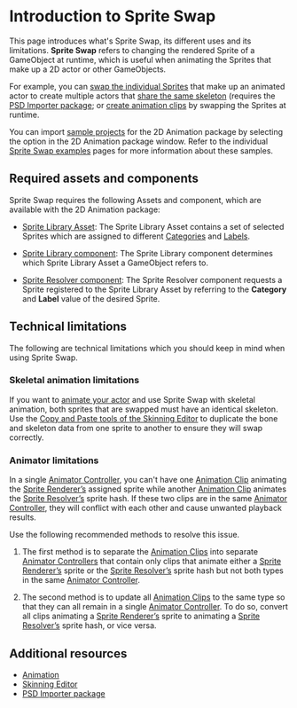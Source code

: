 # Introduction to Sprite Swap
This page introduces what's Sprite Swap, its different uses and its limitations. **Sprite Swap** refers to changing the rendered Sprite of a GameObject at runtime, which is useful when animating the Sprites that make up a 2D actor or other GameObjects.

For example, you can [swap the individual Sprites](ex-sprite-swap.md#part-swap) that make up an animated actor to create multiple actors that [share the same skeleton](ex-skeleton-sharing.md) (requires the [PSD Importer package](https://docs.unity3d.com/Packages/com.unity.2d.psdimporter@latest); or [create animation clips](ex-sprite-swap.md#animated-swap) by swapping the Sprites at runtime.

You can import [sample projects](Examples.md) for the 2D Animation package by selecting the option in the 2D Animation package window. Refer to the individual [Sprite Swap examples](ex-sprite-swap.md) pages for more information about these samples.

## Required assets and components

Sprite Swap requires the following Assets and component, which are available with the 2D Animation package:

* [Sprite Library Asset](SL-Asset.md):  The Sprite Library Asset contains a set of selected Sprites which are assigned to different [Categories](SL-Editor.md#categories) and [Labels](SL-Editor.md#labels).
  <br/>

* [Sprite Library component](SL-component.md): The Sprite Library component determines which Sprite Library Asset a GameObject refers to.
  <br/>

* [Sprite Resolver component](SL-Resolver.md): The Sprite Resolver component requests a Sprite registered to the Sprite Library Asset by referring to the **Category** and **Label** value of the desired Sprite.

## Technical limitations

The following are technical limitations which you should keep in mind when using Sprite Swap.

### Skeletal animation limitations

If you want to [animate your actor](Animating-actor.md) and use Sprite Swap with skeletal animation, both sprites that are swapped must have an identical skeleton. Use the [Copy and Paste tools of the Skinning Editor](SkinEdToolsShortcuts.md#copy-and-paste-behavior) to duplicate the bone and skeleton data from one sprite to another to ensure they will swap correctly.

### Animator limitations
In a single [Animator Controller](https://docs.unity3d.com/Manual/AnimatorControllers.html), you can't have one [Animation Clip](https://docs.unity3d.com/Manual/AnimationClips.html) animating the [Sprite Renderer’s](https://docs.unity3d.com/Manual/class-SpriteRenderer.html) assigned sprite while another [Animation Clip](https://docs.unity3d.com/Manual/AnimationClips.html) animates the [Sprite Resolver’s](SL-Resolver.md) sprite hash. If these two clips are in the same [Animator Controller](https://docs.unity3d.com/Manual/AnimatorControllers.html), they will conflict with each other and cause unwanted playback results.

Use the following recommended methods to resolve this issue.

1. The first method is to separate the [Animation Clips](https://docs.unity3d.com/Manual/AnimationClips.html) into separate [Animator Controllers](https://docs.unity3d.com/Manual/AnimatorControllers.html) that contain only clips that animate either a [Sprite Renderer’s](https://docs.unity3d.com/Manual/class-SpriteRenderer.html) sprite or the [Sprite Resolver’s](SL-Resolver.md) sprite hash but not both types in the same [Animator Controller](https://docs.unity3d.com/Manual/AnimatorControllers.html).
   <br/>

2. The second method is to update all [Animation Clips](https://docs.unity3d.com/Manual/AnimationClips.html) to the same type so that they can all remain in a single [Animator Controller](https://docs.unity3d.com/Manual/AnimatorControllers.html). To do so, convert all clips animating a [Sprite Renderer’s](https://docs.unity3d.com/Manual/class-SpriteRenderer.html) sprite to animating a [Sprite Resolver’s](SL-Resolver.md) sprite hash, or vice versa.

## Additional resources
- [Animation](https://docs.unity3d.com/Manual/AnimationSection.html)
- [Skinning Editor](SkinningEditor.md)
- [PSD Importer package](https://docs.unity3d.com/Packages/com.unity.2d.psdimporter@latest)
